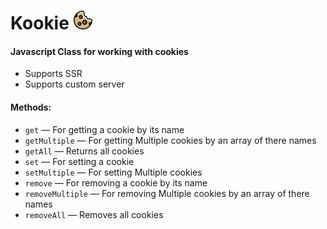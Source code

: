 # Kookie   <img src= "./src/cookie-icon.svg" height="30px" width="30px"/>
#### Javascript Class for working with cookies
* Supports SSR
* Supports custom server

#### Methods:


- `get` &mdash; For getting a cookie by its name
- `getMultiple` &mdash; For getting Multiple cookies by an array of there names
- `getAll` &mdash; Returns all cookies
- `set` &mdash; For setting a cookie
- `setMultiple` &mdash; For setting Multiple cookies
- `remove` &mdash; For removing a cookie by its name
- `removeMultiple` &mdash; For removing Multiple cookies by an array of there names
- `removeAll` &mdash; Removes all cookies
